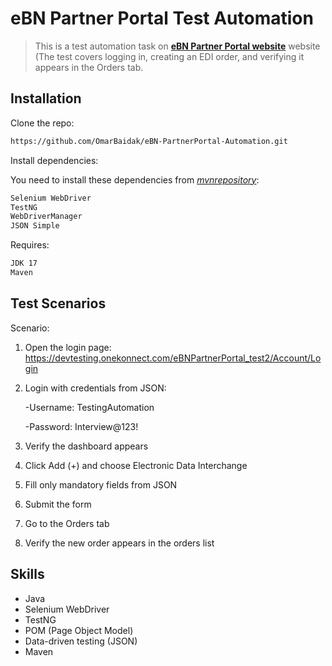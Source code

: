 # eBN Partner Portal Test Automation
> This is a test automation task on [__eBN Partner Portal website__](https://devtesting.onekonnect.com/eBNPartnerPortal_test2/Account/Login) website (The test covers logging in, creating an EDI order, and verifying it appears in the Orders tab.


## Installation

Clone the repo:

```sh
https://github.com/OmarBaidak/eBN-PartnerPortal-Automation.git
```

Install dependencies:

You need to install these dependencies from [_mvnrepository_](https://mvnrepository.com/):

```sh
Selenium WebDriver
TestNG
WebDriverManager
JSON Simple
```
Requires:
```sh
JDK 17
Maven
```

## Test Scenarios

Scenario:

1. Open the login page: https://devtesting.onekonnect.com/eBNPartnerPortal_test2/Account/Login

2. Login with credentials from JSON:

   -Username: TestingAutomation

   -Password: Interview@123!

3. Verify the dashboard appears

4. Click Add (+) and choose Electronic Data Interchange

5. Fill only mandatory fields from JSON

6. Submit the form

7. Go to the Orders tab

8. Verify the new order appears in the orders list

## Skills

- Java
- Selenium WebDriver
- TestNG
- POM (Page Object Model)
- Data-driven testing (JSON)
- Maven
